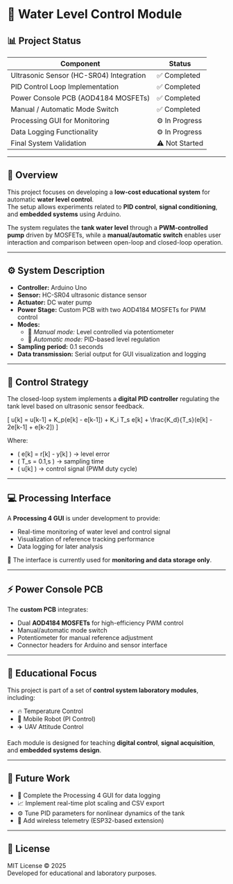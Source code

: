 # 🚰 Water Level Control Module

## 📊 Project Status
| Component | Status |
|------------|---------|
| Ultrasonic Sensor (HC-SR04) Integration | ✅ Completed |
| PID Control Loop Implementation | ✅ Completed |
| Power Console PCB (AOD4184 MOSFETs) | ✅ Completed |
| Manual / Automatic Mode Switch | ✅ Completed |
| Processing GUI for Monitoring | ⚙️ In Progress |
| Data Logging Functionality | ⚙️ In Progress |
| Final System Validation | ⚠️ Not Started |

---

## 📖 Overview
This project focuses on developing a **low-cost educational system** for automatic **water level control**.  
The setup allows experiments related to **PID control**, **signal conditioning**, and **embedded systems** using Arduino.  

The system regulates the **tank water level** through a **PWM-controlled pump** driven by MOSFETs, while a **manual/automatic switch** enables user interaction and comparison between open-loop and closed-loop operation.

---

## ⚙️ System Description
- **Controller:** Arduino Uno  
- **Sensor:** HC-SR04 ultrasonic distance sensor  
- **Actuator:** DC water pump  
- **Power Stage:** Custom PCB with two AOD4184 MOSFETs for PWM control  
- **Modes:**  
  - 🧭 *Manual mode:* Level controlled via potentiometer  
  - 🔁 *Automatic mode:* PID-based level regulation  
- **Sampling period:** 0.1 seconds  
- **Data transmission:** Serial output for GUI visualization and logging  

---

## 🧠 Control Strategy
The closed-loop system implements a **digital PID controller** regulating the tank level based on ultrasonic sensor feedback.

\[
u[k] = u[k-1] + K_p(e[k] - e[k-1]) + K_i T_s e[k] + \frac{K_d}{T_s}(e[k] - 2e[k-1] + e[k-2])
\]

Where:  
- \( e[k] = r[k] - y[k] \) → level error  
- \( T_s = 0.1\,s \) → sampling time  
- \( u[k] \) → control signal (PWM duty cycle)  

---

## 💻 Processing Interface
A **Processing 4 GUI** is under development to provide:  
- Real-time monitoring of water level and control signal  
- Visualization of reference tracking performance  
- Data logging for later analysis  

📸 The interface is currently used for **monitoring and data storage only**.

---

## ⚡ Power Console PCB
The **custom PCB** integrates:  
- Dual **AOD4184 MOSFETs** for high-efficiency PWM control  
- Manual/automatic mode switch  
- Potentiometer for manual reference adjustment  
- Connector headers for Arduino and sensor interface  

---

## 🔬 Educational Focus
This project is part of a set of **control system laboratory modules**, including:  
- 🔥 Temperature Control  
- 🚗 Mobile Robot (PI Control)  
- ✈️ UAV Attitude Control  

Each module is designed for teaching **digital control**, **signal acquisition**, and **embedded systems design**.

---

## 🔧 Future Work
- 🧰 Complete the Processing 4 GUI for data logging  
- 📈 Implement real-time plot scaling and CSV export  
- ⚙️ Tune PID parameters for nonlinear dynamics of the tank  
- 📡 Add wireless telemetry (ESP32-based extension)  

---

## 📜 License
MIT License © 2025  
Developed for educational and laboratory purposes.
